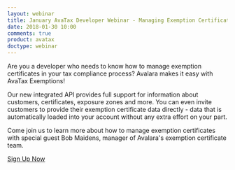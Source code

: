 ```yaml
---
layout: webinar
title: January AvaTax Developer Webinar - Managing Exemption Certificates
date: 2018-01-30 10:00
comments: true
product: avatax
doctype: webinar
---
```


Are you a developer who needs to know how to manage exemption certificates in your tax compliance process? Avalara makes it easy with AvaTax Exemptions!

Our new integrated API provides full support for information about customers, certificates, exposure zones and more. You can even invite customers to provide their exemption certificate data directly - data that is automatically loaded into your account without any extra effort on your part.

Come join us to learn more about how to manage exemption certificates with special guest Bob Maidens, manager of Avalara's exemption certificate team.

<p class="btn-callout"><a href="https://attendee.gotowebinar.com/register/6259899416306237442" role="button">Sign Up Now</a></p>